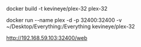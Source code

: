 docker build -t kevineye/plex-32 plex-32

docker run --name plex -d -p 32400:32400 -v ~/Desktop/Everything:/Everything kevineye/plex-32

http://192.168.59.103:32400/web